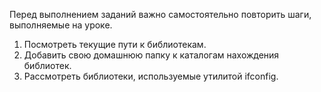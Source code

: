 
Перед выполнением заданий важно самостоятельно повторить шаги, выполняемые на уроке.

1) Посмотреть текущие пути к библиотекам.
2) Добавить свою домашнюю папку к каталогам нахождения библиотек.
3) Рассмотреть библиотеки, используемые утилитой ifconfig.
